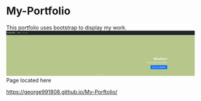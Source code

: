 # My-Portfolio

This portfolio uses bootstrap to display my work.
![screenshot](./assets/images/myportfolio.png)
Page located here

https://george991808.github.io/My-Porftolio/
